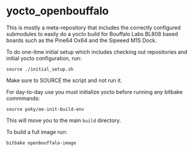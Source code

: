 # yocto_openbouffalo

This is mostly a meta-repository that includes the correctly configured
submodules to easily do a yocto build for Bouffalo Labs BL808 based boards
such as the Pine64 Ox64 and the Sipeeed M1S Dock.

To do one-itme initial setup which includes checking out repositories and
initial yocto configuration, run:

```
source ./initial_setup.sh
```

Make sure to SOURCE the script and not run it.

For day-to-day use you must initialize yocto before running any bitbake
commmands:

```
source poky/oe-init-build-env
```

This will move you to the main `build` directory.

To build a full image run:

```
bitbake openbouffalo-image
```
